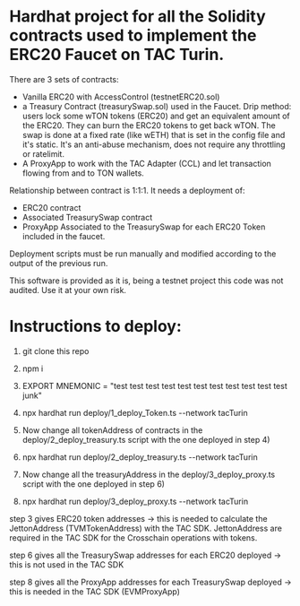 # Hardhat project for all the Solidity contracts used to implement the ERC20 Faucet on TAC Turin.

There are 3 sets of contracts:

- Vanilla ERC20 with AccessControl (testnetERC20.sol)
- a Treasury Contract (treasurySwap.sol) used in the Faucet. Drip method: users lock some wTON tokens (ERC20) and get an equivalent amount of the ERC20. They can burn the ERC20 tokens to get back wTON. The swap is done at a fixed rate (like wETH) that is set in the config file and it's static. It's an anti-abuse mechanism, does not require any throttling or ratelimit.
- A ProxyApp to work with the TAC Adapter (CCL) and let transaction flowing from and to TON wallets.

Relationship between contract is 1:1:1. It needs a deployment of:
- ERC20 contract
- Associated TreasurySwap contract
- ProxyApp Associated to the TreasurySwap
for each ERC20 Token included in the faucet.

Deployment scripts must be run manually and modified according to the output of the previous run.

This software is provided as it is, being a testnet project this code was not audited. Use it at your own risk.

# Instructions to deploy:

1) git clone this repo

2) npm i

3) EXPORT MNEMONIC = "test test test test test test test test test test test junk"

4) npx hardhat run deploy/1_deploy_Token.ts --network tacTurin

5) Now change all tokenAddress of contracts in the deploy/2_deploy_treasury.ts script with the one deployed in step 4)

6) npx hardhat run deploy/2_deploy_treasury.ts --network tacTurin

7) Now change all the treasuryAddress in the deploy/3_deploy_proxy.ts script with the one deployed in step 6)

8) npx hardhat run deploy/3_deploy_proxy.ts --network tacTurin

step 3 gives ERC20 token addresses -> this is needed to calculate the JettonAddress (TVMTokenAddress) with the TAC SDK. JettonAddress are required in the TAC SDK for the Crosschain operations with tokens.

step 6 gives all the TreasurySwap addresses for each ERC20 deployed -> this is not used in the TAC SDK

step 8 gives all the ProxyApp addresses for each TreasurySwap deployed -> this is needed in the TAC SDK (EVMProxyApp)

